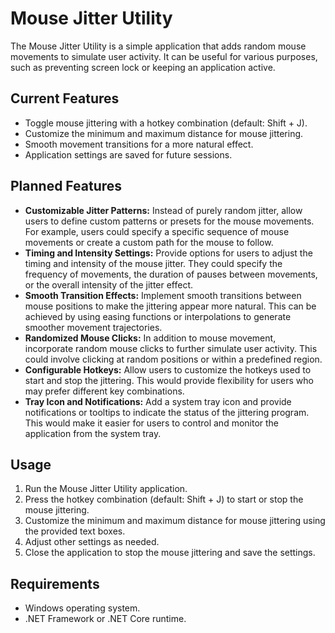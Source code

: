 # Mouse Jitter Utility

The Mouse Jitter Utility is a simple application that adds random mouse movements to simulate user activity. It can be useful for various purposes, such as preventing screen lock or keeping an application active.

## Current Features

- Toggle mouse jittering with a hotkey combination (default: Shift + J).
- Customize the minimum and maximum distance for mouse jittering.
- Smooth movement transitions for a more natural effect.
- Application settings are saved for future sessions.

## Planned Features

- **Customizable Jitter Patterns:** Instead of purely random jitter, allow users to define custom patterns or presets for the mouse movements. For example, users could specify a specific sequence of mouse movements or create a custom path for the mouse to follow.
- **Timing and Intensity Settings:** Provide options for users to adjust the timing and intensity of the mouse jitter. They could specify the frequency of movements, the duration of pauses between movements, or the overall intensity of the jitter effect.
- **Smooth Transition Effects:** Implement smooth transitions between mouse positions to make the jittering appear more natural. This can be achieved by using easing functions or interpolations to generate smoother movement trajectories.
- **Randomized Mouse Clicks:** In addition to mouse movement, incorporate random mouse clicks to further simulate user activity. This could involve clicking at random positions or within a predefined region.
- **Configurable Hotkeys:** Allow users to customize the hotkeys used to start and stop the jittering. This would provide flexibility for users who may prefer different key combinations.
- **Tray Icon and Notifications:** Add a system tray icon and provide notifications or tooltips to indicate the status of the jittering program. This would make it easier for users to control and monitor the application from the system tray.

## Usage

1. Run the Mouse Jitter Utility application.
2. Press the hotkey combination (default: Shift + J) to start or stop the mouse jittering.
3. Customize the minimum and maximum distance for mouse jittering using the provided text boxes.
4. Adjust other settings as needed.
5. Close the application to stop the mouse jittering and save the settings.

## Requirements

- Windows operating system.
- .NET Framework or .NET Core runtime.
